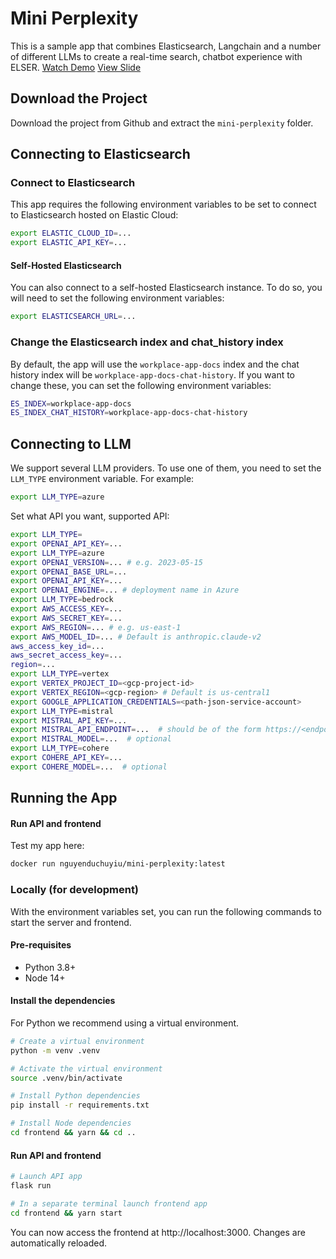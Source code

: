 # Mini Perplexity

This is a sample app that combines Elasticsearch, Langchain and a number of different LLMs to create a real-time search, chatbot experience with ELSER.
[Watch Demo](https://youtu.be/Wm7fi5a67ng)
[View Slide](https://husteduvn-my.sharepoint.com/:p:/g/personal/hieu_vm206369_sis_hust_edu_vn/ERThO40M2mNNi7R8VfPMOmMBXSIT1jY-QxbaOaFzfm0rWA?e=lyhp5O)
## Download the Project

Download the project from Github and extract the `mini-perplexity` folder.

## Connecting to Elasticsearch

### Connect to Elasticsearch

This app requires the following environment variables to be set to connect to Elasticsearch hosted on Elastic Cloud:

```sh
export ELASTIC_CLOUD_ID=...
export ELASTIC_API_KEY=...
```

#### Self-Hosted Elasticsearch

You can also connect to a self-hosted Elasticsearch instance. To do so, you will need to set the following environment variables:

```sh
export ELASTICSEARCH_URL=...
```

### Change the Elasticsearch index and chat_history index

By default, the app will use the `workplace-app-docs` index and the chat history index will be `workplace-app-docs-chat-history`. If you want to change these, you can set the following environment variables:

```sh
ES_INDEX=workplace-app-docs
ES_INDEX_CHAT_HISTORY=workplace-app-docs-chat-history
```

## Connecting to LLM

We support several LLM providers. To use one of them, you need to set the `LLM_TYPE` environment variable. For example:

```sh
export LLM_TYPE=azure
```
Set what API you want, supported API:

```sh
export LLM_TYPE=
export OPENAI_API_KEY=...
export LLM_TYPE=azure
export OPENAI_VERSION=... # e.g. 2023-05-15
export OPENAI_BASE_URL=...
export OPENAI_API_KEY=...
export OPENAI_ENGINE=... # deployment name in Azure
export LLM_TYPE=bedrock
export AWS_ACCESS_KEY=...
export AWS_SECRET_KEY=...
export AWS_REGION=... # e.g. us-east-1
export AWS_MODEL_ID=... # Default is anthropic.claude-v2
aws_access_key_id=...
aws_secret_access_key=...
region=...
export LLM_TYPE=vertex
export VERTEX_PROJECT_ID=<gcp-project-id>
export VERTEX_REGION=<gcp-region> # Default is us-central1
export GOOGLE_APPLICATION_CREDENTIALS=<path-json-service-account>
export LLM_TYPE=mistral
export MISTRAL_API_KEY=...
export MISTRAL_API_ENDPOINT=...  # should be of the form https://<endpoint>.<region>.inference.ai.azure.com
export MISTRAL_MODEL=...  # optional
export LLM_TYPE=cohere
export COHERE_API_KEY=...
export COHERE_MODEL=...  # optional
```

## Running the App

#### Run API and frontend

Test my app here:

```sh
docker run nguyenduchuyiu/mini-perplexity:latest
```

### Locally (for development)

With the environment variables set, you can run the following commands to start the server and frontend.

#### Pre-requisites

- Python 3.8+
- Node 14+

#### Install the dependencies

For Python we recommend using a virtual environment.
```sh
# Create a virtual environment
python -m venv .venv

# Activate the virtual environment
source .venv/bin/activate

# Install Python dependencies
pip install -r requirements.txt

# Install Node dependencies
cd frontend && yarn && cd ..
```

#### Run API and frontend

```sh
# Launch API app
flask run

# In a separate terminal launch frontend app
cd frontend && yarn start
```

You can now access the frontend at http://localhost:3000. Changes are automatically reloaded.
